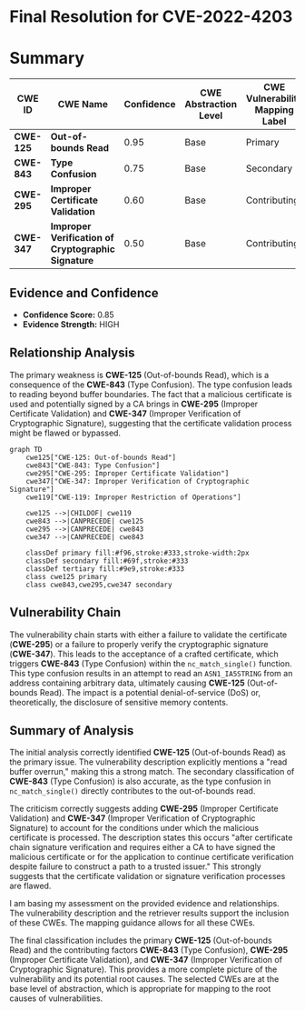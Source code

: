 # Final Resolution for CVE-2022-4203

# Summary
| CWE ID | CWE Name | Confidence | CWE Abstraction Level | CWE Vulnerability Mapping Label | CWE-Vulnerability Mapping Notes |
|---|---|---|---|---|---|
| **CWE-125** | **Out-of-bounds Read** | 0.95 | Base | Primary | Allowed |
| **CWE-843** | **Type Confusion** | 0.75 | Base | Secondary | Allowed |
| **CWE-295** | **Improper Certificate Validation** | 0.60 | Base | Contributing | Allowed |
| **CWE-347** | **Improper Verification of Cryptographic Signature** | 0.50 | Base | Contributing | Allowed |

## Evidence and Confidence

*   **Confidence Score:** 0.85
*   **Evidence Strength:** HIGH

## Relationship Analysis
The primary weakness is **CWE-125** (Out-of-bounds Read), which is a consequence of the **CWE-843** (Type Confusion). The type confusion leads to reading beyond buffer boundaries. The fact that a malicious certificate is used and potentially signed by a CA brings in **CWE-295** (Improper Certificate Validation) and **CWE-347** (Improper Verification of Cryptographic Signature), suggesting that the certificate validation process might be flawed or bypassed.

```mermaid
graph TD
    cwe125["CWE-125: Out-of-bounds Read"]
    cwe843["CWE-843: Type Confusion"]
    cwe295["CWE-295: Improper Certificate Validation"]
    cwe347["CWE-347: Improper Verification of Cryptographic Signature"]
    cwe119["CWE-119: Improper Restriction of Operations"]
    
    cwe125 -->|CHILDOF| cwe119
    cwe843 -->|CANPRECEDE| cwe125
    cwe295 -->|CANPRECEDE| cwe843
    cwe347 -->|CANPRECEDE| cwe843

    classDef primary fill:#f96,stroke:#333,stroke-width:2px
    classDef secondary fill:#69f,stroke:#333
    classDef tertiary fill:#9e9,stroke:#333
    class cwe125 primary
    class cwe843,cwe295,cwe347 secondary
```

## Vulnerability Chain
The vulnerability chain starts with either a failure to validate the certificate (**CWE-295**) or a failure to properly verify the cryptographic signature (**CWE-347**). This leads to the acceptance of a crafted certificate, which triggers **CWE-843** (Type Confusion) within the `nc_match_single()` function. This type confusion results in an attempt to read an `ASN1_IA5STRING` from an address containing arbitrary data, ultimately causing **CWE-125** (Out-of-bounds Read). The impact is a potential denial-of-service (DoS) or, theoretically, the disclosure of sensitive memory contents.

## Summary of Analysis
The initial analysis correctly identified **CWE-125** (Out-of-bounds Read) as the primary issue. The vulnerability description explicitly mentions a "read buffer overrun," making this a strong match. The secondary classification of **CWE-843** (Type Confusion) is also accurate, as the type confusion in `nc_match_single()` directly contributes to the out-of-bounds read.

The criticism correctly suggests adding **CWE-295** (Improper Certificate Validation) and **CWE-347** (Improper Verification of Cryptographic Signature) to account for the conditions under which the malicious certificate is processed. The description states this occurs "after certificate chain signature verification and requires either a CA to have signed the malicious certificate or for the application to continue certificate verification despite failure to construct a path to a trusted issuer." This strongly suggests that the certificate validation or signature verification processes are flawed.

I am basing my assessment on the provided evidence and relationships. The vulnerability description and the retriever results support the inclusion of these CWEs. The mapping guidance allows for all these CWEs.

The final classification includes the primary **CWE-125** (Out-of-bounds Read) and the contributing factors **CWE-843** (Type Confusion), **CWE-295** (Improper Certificate Validation), and **CWE-347** (Improper Verification of Cryptographic Signature). This provides a more complete picture of the vulnerability and its potential root causes. The selected CWEs are at the base level of abstraction, which is appropriate for mapping to the root causes of vulnerabilities.
